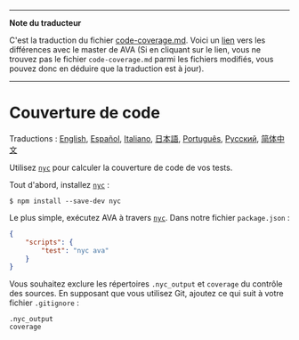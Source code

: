 ___
**Note du traducteur**

C'est la traduction du fichier [code-coverage.md](https://github.com/avajs/ava/blob/master/docs/recipes/code-coverage.md). Voici un [lien](https://github.com/avajs/ava/compare/b4ea43529a6d058a96055735cfa6e7056c009112...master#diff-b3aa0c81a407f54f636a1cf5a619a4a6) vers les différences avec le master de AVA (Si en cliquant sur le lien, vous ne trouvez pas le fichier `code-coverage.md` parmi les fichiers modifiés, vous pouvez donc en déduire que la traduction est à jour).
___
# Couverture de code

Traductions : [English](https://github.com/avajs/ava/blob/master/docs/recipes/code-coverage.md), [Español](https://github.com/avajs/ava-docs/blob/master/es_ES/docs/recipes/code-coverage.md), [Italiano](https://github.com/avajs/ava-docs/blob/master/it_IT/docs/recipes/code-coverage.md),  [日本語](https://github.com/avajs/ava-docs/blob/master/ja_JP/docs/recipes/code-coverage.md), [Português](https://github.com/avajs/ava-docs/blob/master/pt_BR/docs/recipes/code-coverage.md), [Русский](https://github.com/avajs/ava-docs/blob/master/ru_RU/docs/recipes/code-coverage.md), [简体中文](https://github.com/avajs/ava-docs/blob/master/zh_CN/docs/recipes/code-coverage.md)

Utilisez [`nyc`] pour calculer la couverture de code de vos tests.

Tout d'abord, installez [`nyc`] :

```
$ npm install --save-dev nyc
```

Le plus simple, exécutez AVA à travers [`nyc`]. Dans notre fichier `package.json` :

```json
{
	"scripts": {
		"test": "nyc ava"
	}
}
```

Vous souhaitez exclure les répertoires `.nyc_output` et `coverage` du contrôle des sources. En supposant que vous utilisez Git, ajoutez ce qui suit à votre fichier `.gitignore` :

```
.nyc_output
coverage
```

[`nyc`]: https://github.com/istanbuljs/nyc
